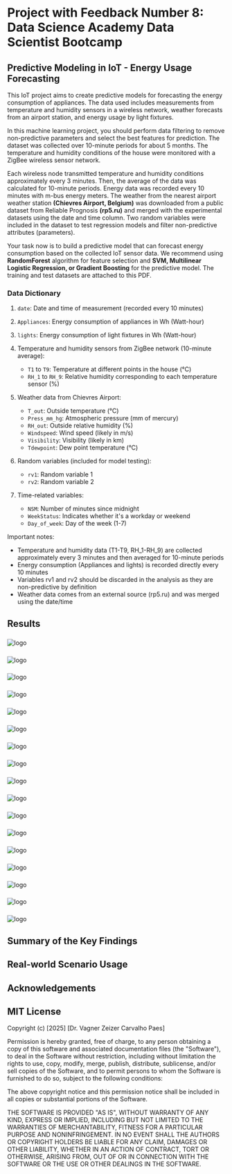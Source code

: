 # Project with Feedback Number 8: Data Science Academy Data Scientist Bootcamp
## Predictive Modeling in IoT - Energy Usage Forecasting

This IoT project aims to create predictive models for forecasting the energy consumption of appliances. The data used includes measurements from temperature and humidity sensors in a wireless network, weather forecasts from an airport station, and energy usage by light fixtures.

In this machine learning project, you should perform data filtering to remove non-predictive parameters and select the best features for prediction. The dataset was collected over 10-minute periods for about 5 months. The temperature and humidity conditions of the house were monitored with a ZigBee wireless sensor network.

Each wireless node transmitted temperature and humidity conditions approximately every 3 minutes. Then, the average of the data was calculated for 10-minute periods. Energy data was recorded every 10 minutes with m-bus energy meters. The weather from the nearest airport weather station **(Chievres Airport, Belgium)** was downloaded from a public dataset from Reliable Prognosis **(rp5.ru)** and merged with the experimental datasets using the date and time column. Two random variables were included in the dataset to test regression models and filter non-predictive attributes (parameters).

Your task now is to build a predictive model that can forecast energy consumption based on the collected IoT sensor data. We recommend using **RandomForest** algorithm for feature selection and **SVM, Multilinear Logistic Regression, or Gradient Boosting** for the predictive model. The training and test datasets are attached to this PDF.


### Data Dictionary

1. `date`: Date and time of measurement (recorded every 10 minutes)

2. `Appliances`: Energy consumption of appliances in Wh (Watt-hour)

3. `lights`: Energy consumption of light fixtures in Wh (Watt-hour)

4. Temperature and humidity sensors from ZigBee network (10-minute average):
   - `T1` to `T9`: Temperature at different points in the house (°C)
   - `RH_1` to `RH_9`: Relative humidity corresponding to each temperature sensor (%)

5. Weather data from Chievres Airport:
   - `T_out`: Outside temperature (°C)
   - `Press_mm_hg`: Atmospheric pressure (mm of mercury)
   - `RH_out`: Outside relative humidity (%)
   - `Windspeed`: Wind speed (likely in m/s)
   - `Visibility`: Visibility (likely in km)
   - `Tdewpoint`: Dew point temperature (°C)

6. Random variables (included for model testing):
   - `rv1`: Random variable 1
   - `rv2`: Random variable 2

7. Time-related variables:
   - `NSM`: Number of minutes since midnight
   - `WeekStatus`: Indicates whether it's a workday or weekend
   - `Day_of_week`: Day of the week (1-7)

Important notes:
- Temperature and humidity data (T1-T9, RH_1-RH_9) are collected approximately every 3 minutes and then averaged for 10-minute periods
- Energy consumption (Appliances and lights) is recorded directly every 10 minutes
- Variables rv1 and rv2 should be discarded in the analysis as they are non-predictive by definition
- Weather data comes from an external source (rp5.ru) and was merged using the date/time


## Results

###

![logo](images/1_uniquevalues.png)

###

![logo](images/2_hist_negativecols.png)

###


![logo](images/3_hist_allfeatures.png)

###

![logo](images/4_1_histlight1.png)

###

![logo](images/4_2_histlight2.png)

###

![logo](images/4_3_histlight3.png)

###

![logo](images/4_4_histlight4.png)

###

![logo](images/4_5_histlight5.png)

###

![logo](images/4_6_histlight6.png)

###

![logo](images/5_violinplot_features.png)

###

![logo](images/6_boxplot_features.png)

###

![logo](images/7_appliances_lag7.png)

###

![logo](images/8_appliances_lag1_rollmean7.png)

###

![logo](images/9_appliances_ewm1.png)

###

![logo](images/10_corr_spearman.png)

###

![logo](images/11_svrmodel_test_pred.png)

###

![logo](images/12_permutationimportance_svr.png)


## Summary of the Key Findings



## Real-world Scenario Usage





## Acknowledgements




## MIT License

Copyright (c) [2025] [Dr. Vagner Zeizer Carvalho Paes]

Permission is hereby granted, free of charge, to any person obtaining a copy
of this software and associated documentation files (the "Software"), to deal
in the Software without restriction, including without limitation the rights
to use, copy, modify, merge, publish, distribute, sublicense, and/or sell
copies of the Software, and to permit persons to whom the Software is
furnished to do so, subject to the following conditions:

The above copyright notice and this permission notice shall be included in all
copies or substantial portions of the Software.

THE SOFTWARE IS PROVIDED "AS IS", WITHOUT WARRANTY OF ANY KIND, EXPRESS OR
IMPLIED, INCLUDING BUT NOT LIMITED TO THE WARRANTIES OF MERCHANTABILITY,
FITNESS FOR A PARTICULAR PURPOSE AND NONINFRINGEMENT. IN NO EVENT SHALL THE
AUTHORS OR COPYRIGHT HOLDERS BE LIABLE FOR ANY CLAIM, DAMAGES OR OTHER
LIABILITY, WHETHER IN AN ACTION OF CONTRACT, TORT OR OTHERWISE, ARISING FROM,
OUT OF OR IN CONNECTION WITH THE SOFTWARE OR THE USE OR OTHER DEALINGS IN THE
SOFTWARE.
